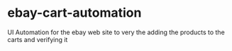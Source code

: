 # ebay-cart-automation
UI Automation for the ebay web site to very the adding the products to the carts and verifying it
